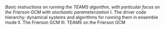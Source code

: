 *Basic instructions on running the TEAMS algorithm, with particular focus on the Frierson GCM with stochastic parameterization*
I. The driver code hierarchy: dynamical systems and algorithms for running them in ensemble mode
II. The Frierson GCM 
III. TEAMS on the Frierson GCM

